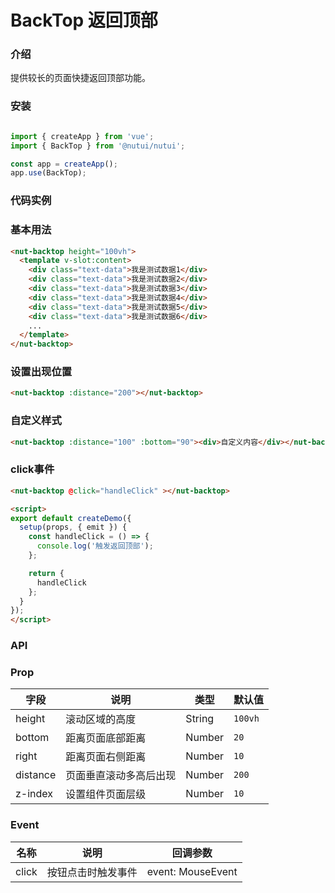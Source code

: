 # BackTop 返回顶部

### 介绍

提供较长的页面快捷返回顶部功能。

### 安装

```javascript

import { createApp } from 'vue';
import { BackTop } from '@nutui/nutui';

const app = createApp();
app.use(BackTop);

```

### 代码实例

### 基本用法

```html
<nut-backtop height="100vh">
  <template v-slot:content>
    <div class="text-data">我是测试数据1</div>
    <div class="text-data">我是测试数据2</div>
    <div class="text-data">我是测试数据3</div>
    <div class="text-data">我是测试数据4</div>
    <div class="text-data">我是测试数据5</div>
    <div class="text-data">我是测试数据6</div>
    ...
  </template>
</nut-backtop>
```

### 设置出现位置

```html
<nut-backtop :distance="200"></nut-backtop>
```

### 自定义样式

```html
<nut-backtop :distance="100" :bottom="90"><div>自定义内容</div></nut-backtop>
```

### click事件

```html
<nut-backtop @click="handleClick" ></nut-backtop>
```

```html
<script>
export default createDemo({
  setup(props, { emit }) {
    const handleClick = () => {
      console.log('触发返回顶部');
    };

    return {
      handleClick
    };
  }
});
</script>
```

### API

### Prop  

| 字段            | 说明                 | 类型    | 默认值  |
|-----------------|------------------------------------------|---------|---------|
| height           | 滚动区域的高度         | String | `100vh`       |
| bottom         | 距离页面底部距离    | Number  | `20`       |
| right        | 距离页面右侧距离      | Number |  `10`  |
| distance     | 页面垂直滚动多高后出现   | Number  | `200`      |
| z-index         | 设置组件页面层级   | Number  | `10`       |                                          

### Event
| 名称  | 说明     | 回调参数    |
|-------|----------|-------------|
| click | 按钮点击时触发事件 | event: MouseEvent |